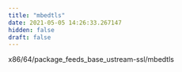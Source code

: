 ```yaml
---
title: "mbedtls"
date: 2021-05-05 14:26:33.267147
hidden: false
draft: false
---
```


x86/64/package_feeds_base_ustream-ssl/mbedtls

